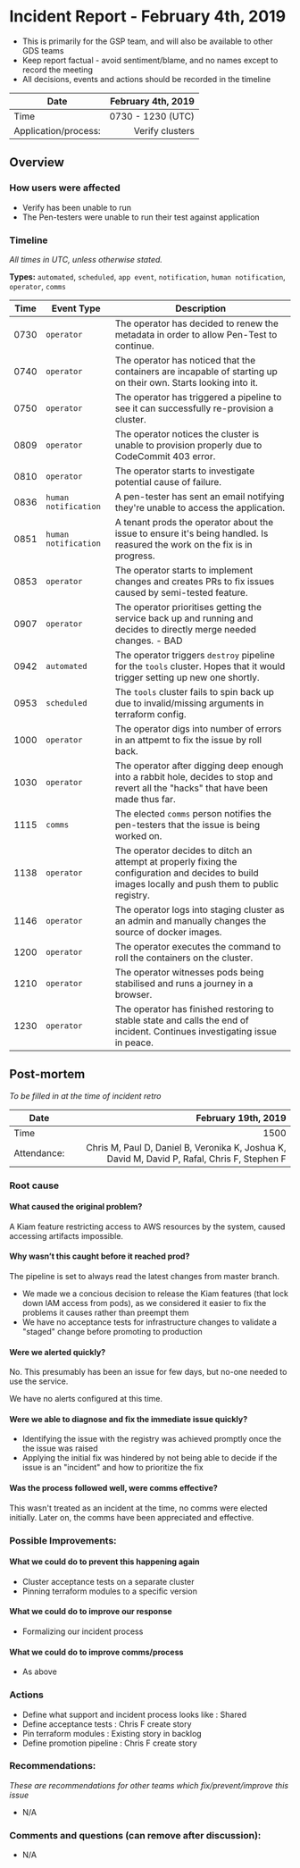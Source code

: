 # Incident Report - February 4th, 2019

* This is primarily for the GSP team, and will also be available to other GDS teams
* Keep report factual - avoid sentiment/blame, and no names except to record the meeting
* All decisions, events and actions should be recorded in the timeline

| Date | February 4th, 2019 |
| --- | ---: |
| Time | 0730 - 1230 (UTC) |
| Application/process: | Verify clusters |

## Overview

### How users were affected 

* Verify has been unable to run
* The Pen-testers were unable to run their test against application

### Timeline

_All times in UTC, unless otherwise stated._

**Types:** `automated`, `scheduled`, `app event`, `notification`, `human notification`, `operator`, `comms`

| Time | Event Type | Description |
| ---- | ---------- | ----------- |
| 0730 | `operator` | The operator has decided to renew the metadata in order to allow Pen-Test to continue. |
| 0740 | `operator` | The operator has noticed that the containers are incapable of starting up on their own. Starts looking into it. |
| 0750 | `operator` | The operator has triggered a pipeline to see it can successfully re-provision a cluster. |
| 0809 | `operator` | The operator notices the cluster is unable to provision properly due to CodeCommit 403 error. |
| 0810 | `operator` | The operator starts to  investigate potential cause of failure. |
| 0836 | `human notification` | A pen-tester has sent an email notifying they're unable to access the application. |
| 0851 | `human notification` | A tenant prods the operator about the issue to ensure it's being handled. Is reasured the work on the fix is in progress. |
| 0853 | `operator` | The operator starts to implement changes and creates PRs to fix issues caused by semi-tested feature. |
| 0907 | `operator` | The operator prioritises getting the service back up and running and decides to directly merge needed changes. - BAD |
| 0942 | `automated` | The operator triggers `destroy` pipeline for the `tools` cluster. Hopes that it would trigger setting up new one shortly. |
| 0953 | `scheduled` | The `tools` cluster fails to spin back up due to invalid/missing arguments in terraform config. |
| 1000 | `operator` | The operator digs into number of errors in an attpemt to fix the issue by roll back. |
| 1030 | `operator` | The operator after digging deep enough into a rabbit hole, decides to stop and revert all the "hacks" that have been made thus far. |
| 1115 | `comms` | The elected `comms` person notifies the pen-testers that the issue is being worked on. |
| 1138 | `operator` | The operator decides to ditch an attempt at properly fixing the configuration and decides to build images locally and push them to public registry. |
| 1146 | `operator` | The operator logs into staging cluster as an admin and manually changes the source of docker images. |
| 1200 | `operator` | The operator executes the command to roll the containers on the cluster. |
| 1210 | `operator` | The operator witnesses pods being stabilised and runs a journey in a browser. |
| 1230 | `operator` | The operator has finished restoring to stable state and calls the end of incident. Continues investigating issue in peace. |

## Post-mortem

_To be filled in at the time of incident retro_

| Date | February 19th, 2019 |
| --- | ---: |
| Time | 1500 |
| Attendance: | Chris M, Paul D, Daniel B, Veronika K, Joshua K, David M, David P, Rafal, Chris F, Stephen F |

### Root cause

#### What caused the original problem?

A Kiam feature restricting access to AWS resources by the system, caused accessing artifacts impossible.

#### Why wasn’t this caught before it reached prod?

The pipeline is set to always read the latest changes from master branch.

* We made we a concious decision to release the Kiam features (that lock down IAM access from pods), as we considered it easier to fix the problems it causes rather than preempt them
* We have no acceptance tests for infrastructure changes to validate a "staged" change before promoting to production

#### Were we alerted quickly?

No. This presumably has been an issue for few days, but no-one needed to use the service.

We have no alerts configured at this time.

#### Were we able to diagnose and fix the immediate issue quickly?

* Identifying the issue with the registry was achieved promptly once the the issue was raised
* Applying the initial fix was hindered by not being able to decide if the issue is an "incident" and how to prioritize the fix

#### Was the process followed well, were comms effective?

This wasn't treated as an incident at the time, no comms were elected initially. Later on, the comms have been appreciated and effective.

### Possible Improvements:

#### What we could do to prevent this happening again

* Cluster acceptance tests on a separate cluster
* Pinning terraform modules to a specific version

#### What we could do to improve our response

* Formalizing our incident process

#### What we could do to improve comms/process

* As above

### Actions

* Define what support and incident process looks like : Shared
* Define acceptance tests : Chris F create story
* Pin terraform modules : Existing story in backlog
* Define promotion pipeline : Chris F create story

### Recommendations:

_These are recommendations for other teams which fix/prevent/improve this issue_

* N/A

### Comments and questions (can remove after discussion):

* N/A
